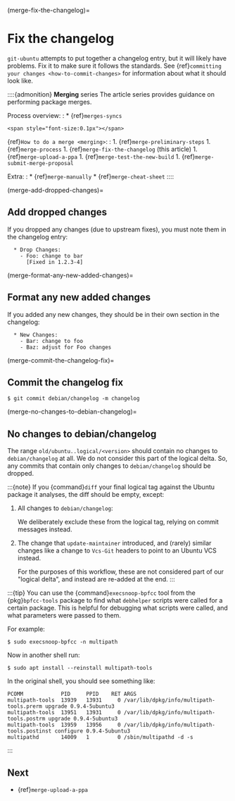 (merge-fix-the-changelog)=
# Fix the changelog

`git-ubuntu` attempts to put together a changelog entry, but it will likely have problems. Fix it to make sure it follows the standards. See {ref}`committing your changes <how-to-commit-changes>` for information about what it
should look like.

::::{admonition} **Merging** series
The article series provides guidance on performing package merges.

Process overview:
:   * {ref}`merges-syncs`

```{raw} html
<span style="font-size:0.1px"></span>
```

{ref}`How to do a merge <merging>`:
:   1. {ref}`merge-preliminary-steps`
    1. {ref}`merge-process`
    1. {ref}`merge-fix-the-changelog` (this article)
    1. {ref}`merge-upload-a-ppa`
    1. {ref}`merge-test-the-new-build`
    1. {ref}`merge-submit-merge-proposal`

Extra:
:   * {ref}`merge-manually`
    * {ref}`merge-cheat-sheet`
::::


(merge-add-dropped-changes)=
## Add dropped changes

If you dropped any changes (due to upstream fixes), you must note them in the changelog entry:

```none
  * Drop Changes:
    - Foo: change to bar
      [Fixed in 1.2.3-4]
```


(merge-format-any-new-added-changes)=
## Format any new added changes

If you added any new changes, they should be in their own section in the changelog:

```none
  * New Changes:
    - Bar: change to foo
    - Baz: adjust for Foo changes
```


(merge-commit-the-changelog-fix)=
## Commit the changelog fix

```none
$ git commit debian/changelog -m changelog
```


(merge-no-changes-to-debian-changelog)=
## No changes to debian/changelog

The range `old/ubuntu..logical/<version>` should contain no changes to `debian/changelog` at all. We do not consider this part of the logical delta. So, any commits that contain only changes to `debian/changelog` should be dropped.

:::{note}
If you {command}`diff` your final logical tag against the Ubuntu package it analyses, the diff should be empty, except:

1. All changes to `debian/changelog`:

   We deliberately exclude these from the logical tag, relying on commit messages instead.

1. The change that `update-maintainer` introduced, and (rarely) similar changes like a change to `Vcs-Git` headers to point to an Ubuntu VCS instead.

   For the purposes of this workflow, these are not considered part of our "logical delta", and instead are re-added at the end.
:::

:::{tip}
You can use the {command}`execsnoop-bpfcc` tool from the {pkg}`bpfcc-tools` package to find what `debhelper` scripts were called for a certain package. This is helpful for debugging what scripts were called, and what parameters were passed to them.

For example:

```none
$ sudo execsnoop-bpfcc -n multipath
```

Now in another shell run:

```none
$ sudo apt install --reinstall multipath-tools
```

In the original shell, you should see something like:

```none
PCOMM            PID     PPID    RET ARGS
multipath-tools  13939   13931     0 /var/lib/dpkg/info/multipath-tools.prerm upgrade 0.9.4-5ubuntu3
multipath-tools  13951   13931     0 /var/lib/dpkg/info/multipath-tools.postrm upgrade 0.9.4-5ubuntu3
multipath-tools  13959   13956     0 /var/lib/dpkg/info/multipath-tools.postinst configure 0.9.4-5ubuntu3
multipathd       14009   1         0 /sbin/multipathd -d -s
```
:::


## Next

* {ref}`merge-upload-a-ppa`
